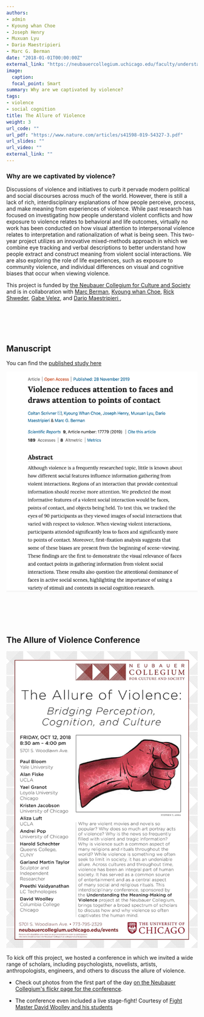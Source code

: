 ```yaml
---
authors:
- admin
- Kyoung whan Choe
- Joseph Henry
- Muxuan Lyu
- Dario Maestripieri
- Marc G. Berman
date: "2018-01-01T00:00:00Z"
external_link: "https://neubauercollegium.uchicago.edu/faculty/understanding_the_meaning_making_of_violence_bridging_perception_cognition/"
image:
  caption:
  focal_point: Smart
summary: Why are we captivated by violence?
tags:
- violence
- social cognition
title: The Allure of Violence
weight: 3
url_code: ""
url_pdf: "https://www.nature.com/articles/s41598-019-54327-3.pdf"
url_slides: ""
url_video: ""
external_link: ""
---
```


### Why are we captivated by violence?

Discussions of violence and initiatives to curb it pervade modern political and social discourses across much of the world. However, there is still a lack of rich, interdisciplinary explanations of how people perceive, process, and make meaning from experiences of violence. While past research has focused on investigating how people understand violent conflicts and how exposure to violence relates to behavioral and life outcomes, virtually no work has been conducted on how visual attention to interpersonal violence relates to interpretation and rationalization of what is being seen. This two-year project utilizes an innovative mixed-methods approach in which we combine eye tracking and verbal descriptions to better understand how people extract and construct meaning from violent social interactions. We are also exploring the role of life experiences, such as exposure to community violence, and individual differences on visual and cognitive biases that occur when viewing violence.

This project is funded by [the Neubauer Collegium for Culture and Society](https://neubauercollegium.uchicago.edu/faculty/understanding_the_meaning_making_of_violence_bridging_perception_cognition/) and is in collaboration with [Marc Berman](https://psychology.uchicago.edu/directory/marc-g-berman), [Kyoung whan Choe](https://voices.uchicago.edu/bermanlab/choe/), [Rick Shweder](https://humdev.uchicago.edu/directory/richard-shweder), [Gabe Velez](https://marquette.academia.edu/GabrielVelez), and [Dario Maestripieri ](http://primate.uchicago.edu/dario-maestripieri.html), 


<br/><br/>
<br/><br/>

## **Manuscript**
You can find the [published study here](https://www.nature.com/articles/s41598-019-54327-3)

[![](preprint.jpg)](https://www.nature.com/articles/s41598-019-54327-3)


<br/><br/>
<br/><br/>

## **The Allure of Violence Conference**

![](conference.jpg)

To kick off this project, we hosted a conference in which we invited a wide range of scholars, including psychologists, novelists, artists, anthropologists, engineers, and others to discuss the allure of violence. 

- Check out photos from the first part of the day [on the Neubauer Collegium's flickr page for the conference](https://www.flickr.com/photos/neubauercollegium/albums/72157703156661834). 

- The conference even included a live stage-fight! Courtesy of [Fight Master David Woolley and his students](https://www.colum.edu/academics/faculty/david-wooley.html)




